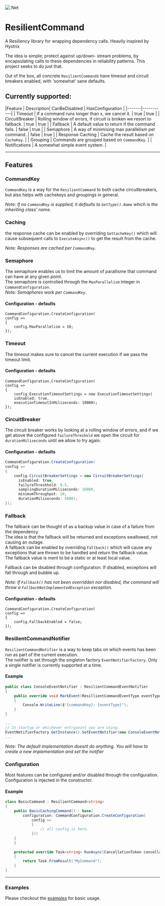 ![.Net](https://github.com/VisualBean/ResilientCommand/workflows/.Net/badge.svg)

# ResilientCommand
A Resiliency library for wrapping dependency calls. Heavily inspired by Hystrix

The idea is simple; protect against up/down- stream problems, by encapsulating calls to these dependencies in reliability patterns.
This project seeks to do just that. 

Out of the box, all concrete `ResilientCommand`s have timeout and circuit breakers enabled, with 'somewhat' sane defaults.
## Currently supported:

 |Feature | Description| CanBeDisabled | HasConfiguration |
 |-------|-----------|
 | Timeout | If a command runs longer than x, we cancel it. | true | true |
 | CircuitBreaker | Rolling window of errors, if circuit is broken we resort to fallback. | true | true |
 | Fallback | A default value to return if the command fails. | false | true |
 | Semaphore | A way of minimising max parallelism per command. | false | true |
 | Response Caching | Cache the result based on `CacheKey`. |
 | Grouping | Commands are grouped based on `CommandKey`. | 
 | Notifications | A somewhat simple event system. |

---

## Features
### CommandKey
`CommandKey` is a way for the `ResilientCommand` to both cache circuitbreakers, but also helps with cachekeys and groupings in general.  

_Note: If no `CommandKey` is supplied, it defaults to `GetType().Name` which is the inheriting class' name._

### Caching
the response cache can be enabled by overriding `GetCacheKey()` which will cause subsequent calls to `ExecuteAsync()` to get the result from the cache.

_Note: Responses are cached per `CommandKey`._

### Semaphore
The semaphore enables us to limit the amount of parallisme that command can have at any given point.  
The semaphore is controlled through the `MaxParallelism` integer in `CommandConfiguration`.  
_Note: Semaphores work per `CommandKey`._  

#### Configuration - defaults
``` csharhp
CommandConfiguration.CreateConfiguration(
config =>
{
    config.MaxParallelism = 10;
});
```

### Timeout
The timeout makes sure to cancel the current execution if we pass the timeout limit.  

#### Configuration - defaults
``` csharhp
CommandConfiguration.CreateConfiguration(
config =>
{
    config.ExecutionTimeoutSettings = new ExecutionTimeoutSettings(
    isEnabled: true,
    executionTimeoutInMiliseconds: 10000);
});
```

### CircuitBreaker
The circuit breaker works by looking at a rolling window of errors, and if we get above the configured `failureThreshold` we open the circuit for `durationMiliseconds` until we allow to try again.

#### Configuration - defaults
```csharp
CommandConfiguration.CreateConfiguration(
config =>
{
    config.CircuitBreakerSettings = new CircuitBreakerSettings(
      isEnabled: true, 
      failureThreshhold: 0.5, 
      samplingDurationMiliseconds: 10000, 
      minimumThroughput: 20, 
      durationMiliseconds: 5000);
});
```

### Fallback
The fallback can be thought of as a backup value in case of a failure from the dependency.    
The idea is that the fallback will be returned and exceptions swallowed, not causing an outage.  
A fallback can be enabled by overriding `Fallback()` which will cause any exceptions that are thrown to be handled and return the fallback value.  
The fallback value is ment to be a static or at least local value.  

Fallback can be disabled through configuration. If disabled, exceptions will fall through and bubble up.  

_Note: If `Fallback()` has not been overridden nor disabled, the command will throw a `FallbackNotImplementedException` exception._  

#### Configuration - defaults
``` csharhp 
CommandConfiguration.CreateConfiguration(
config => 
{
    config.FallbackEnabled = false;
});
```

### ResilientCommandNotifier
`ResilientCommandNotifier` is a way to keep tabs on which events has been run as part of the current execution.  
The notifier is set through the singleton factory `EventNotifierFactory`. Only a single notifier is currently supported at a time.

#### Example
``` csharp
public class ConsoleEventNotifier : ResilientCommandEventNotifier
{
    public override void MarkEvent(ResillientCommandEventType eventType, CommandKey commandKey)
    {
        Console.WriteLine($"{commandKey}: {eventType}");
    }
}

...
// In startup or whichever entrypoint you are using.
EventNotifierFactory.GetInstance().SetEventNotifier(new ConsoleEventNotifier());
...
```
_Note: The default implementation doesnt do anything. You will have to create a new implementation and set the notifier_

### Configuration
Most features can be configured and/or disabled through the configuration.  
Configuration is injected in the constructor.

#### Example
``` csharp
class BasicCommand : ResilientCommand<string>
{
    public BasicCachingCommand() : base(
        configuration: CommandConfiguration.CreateConfiguration(
            config => 
            {
                // all config is here.
            }))
    {
    }
    
    protected override Task<string> RunAsync(CancellationToken cancellationToken)
    {
        return Task.FromResult("MyCommand");
    }
}
```
---
### Examples
Please checkout the [examples](https://github.com/VisualBean/ResilientCommand/tree/main/ResilientCommand.Example) for basic usage.
